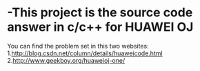 # -This project is the source code answer in c/c++ for HUAWEI OJ
You can find the problem set in this two websites:
1.http://blog.csdn.net/column/details/huaweicode.html
2.http://www.geekboy.org/huaweioj-one/
